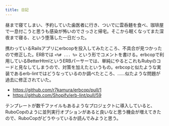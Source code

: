 ```yaml
---
title: 日記
---
```


昼まで寝てしまい、予約していた歯医者に行き、ついでに雲呑麺を食べ、珈琲屋で一息付こうと思うも感染が怖いのでさっさと帰宅。そこから眠くなってまた深夜まで寝る、という堕落した一日だった。

携わっているRailsアプリにerbcopを投入してみたところ、不具合が見つかったので修正した。ERBでは `<%# ... %>` という形でコメントを書ける。erbcopで利用しているBetterHtmlというERBパーサーでは、単純にやるとこれもRubyのコードと見なしてしまうので、対策を加えたというもの。erbcopと似たような実装であるerb-lintではどうなっているのか調べたところ、……似たような問題が過去に修正されていた。

- <https://github.com/r7kamura/erbcop/pull/1>
- <https://github.com/Shopify/erb-lint/pull/59>

テンプレートが数千ファイルもあるようなプロジェクトに導入していると、RuboCopのように並列実行オプションがあると良いなと思う機会が増えてきたので、RuboCopがどうやっているか読んでみようと思う。
